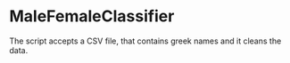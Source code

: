 # MaleFemaleClassifier
The script accepts a CSV file, that contains greek names and it cleans the data. 

